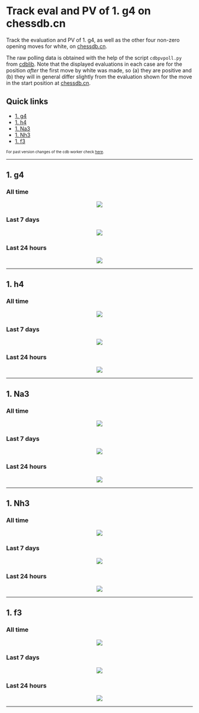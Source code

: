 # Track eval and PV of 1. g4 on chessdb.cn

Track the evaluation and PV of 1. g4, as well as the other four non-zero
opening moves for white, on [chessdb.cn](https://chessdb.cn/queryc_en/).

The raw polling data is obtained with the help of the script
`cdbpvpoll.py` from [cdblib](https://github.com/robertnurnberg/cdblib).
Note that the displayed evaluations in each case are for the position _after_ the first 
move by white was made, so (a) they are positive and (b) they will 
in general differ slightly from the evaluation shown for the move in the start
position at [chessdb.cn](https://chessdb.cn/queryc_en/).

## Quick links
* [1. g4](#1-g4)
* [1. h4](#1-h4)
* [1. Na3](#1-Na3)
* [1. Nh3](#1-Nh3)
* [1. f3](#1-f3)

<font size=1>
For past version changes of the cdb worker check
<a href = https://github.com/noobpwnftw/Stockfish/commits/siever>here</a>.
</font>

---

## 1. g4

### All time 
<p align="center"> <img src="images/g4.png?raw=true"> </p>

### Last 7 days 
<p align="center"> <img src="images/g4week.png?raw=true"> </p>

### Last 24 hours
<p align="center"> <img src="images/g4day.png?raw=true"> </p>

---

## 1. h4

### All time 
<p align="center"> <img src="images/h4.png?raw=true"> </p>

### Last 7 days 
<p align="center"> <img src="images/h4week.png?raw=true"> </p>

### Last 24 hours
<p align="center"> <img src="images/h4day.png?raw=true"> </p>

---

## 1. Na3

### All time 
<p align="center"> <img src="images/Na3.png?raw=true"> </p>

### Last 7 days 
<p align="center"> <img src="images/Na3week.png?raw=true"> </p>

### Last 24 hours
<p align="center"> <img src="images/Na3day.png?raw=true"> </p>

---

## 1. Nh3

### All time 
<p align="center"> <img src="images/Nh3.png?raw=true"> </p>

### Last 7 days 
<p align="center"> <img src="images/Nh3week.png?raw=true"> </p>

### Last 24 hours
<p align="center"> <img src="images/Nh3day.png?raw=true"> </p>

---

## 1. f3

### All time 
<p align="center"> <img src="images/f3.png?raw=true"> </p>

### Last 7 days 
<p align="center"> <img src="images/f3week.png?raw=true"> </p>

### Last 24 hours
<p align="center"> <img src="images/f3day.png?raw=true"> </p>

---

